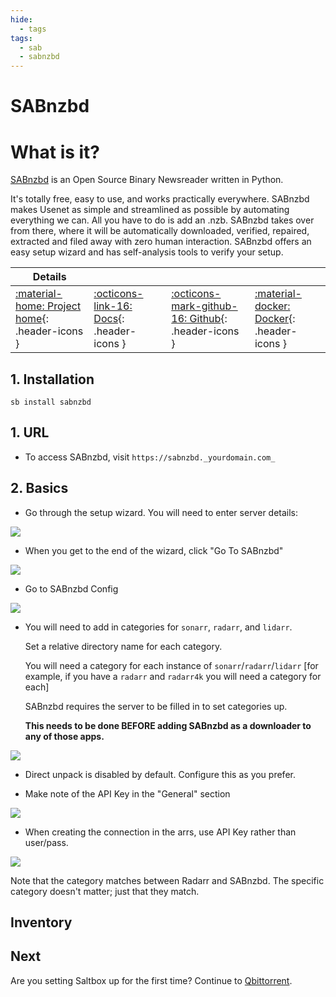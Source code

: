 ```yaml
---
hide:
  - tags
tags:
  - sab
  - sabnzbd
---
```


# SABnzbd

# What is it?

[SABnzbd](https://github.com/sabnzbd/sabnzbd) is an Open Source Binary Newsreader written in Python.

It's totally free, easy to use, and works practically everywhere. SABnzbd makes Usenet as simple and streamlined as possible by automating everything we can. All you have to do is add an .nzb. SABnzbd takes over from there, where it will be automatically downloaded, verified, repaired, extracted and filed away with zero human interaction. SABnzbd offers an easy setup wizard and has self-analysis tools to verify your setup.

| Details     |             |             |             |
|-------------|-------------|-------------|-------------|
| [:material-home: Project home](https://sabnzbd.org/){: .header-icons } | [:octicons-link-16: Docs](https://sabnzbd.org/wiki/){: .header-icons } | [:octicons-mark-github-16: Github](https://github.com/sabnzbd/sabnzbd){: .header-icons } | [:material-docker: Docker](https://hub.docker.com/r/hotio/sabnzbd){: .header-icons }|

## 1. Installation

```shell
sb install sabnzbd
```

## 1. URL

- To access SABnzbd, visit `https://sabnzbd._yourdomain.com_`

## 2. Basics

- Go through the setup wizard.  You will need to enter server details:

![](../images/sabnzbd/02-sabnzbd.png)

- When you get to the end of the wizard, click "Go To SABnzbd"

![](../images/sabnzbd/03-sabnzbd.png)

- Go to SABnzbd Config

![](../images/sabnzbd/04-sabnzbd.png)

- You will need to add in categories for `sonarr`, `radarr`, and `lidarr`.

  Set a relative directory name for each category.

  You will need a category for each instance of `sonarr`/`radarr`/`lidarr` [for example, if you have a `radarr` and `radarr4k` you will need a category for each]

  SABnzbd requires the server to be filled in to set categories up.

  **This needs to be done BEFORE adding SABnzbd as a downloader to any of those apps.**

![](../images/sabnzbd/05-sabnzbd.png)

- Direct unpack is disabled by default. Configure this as you prefer.

- Make note of the API Key in the "General" section

![](../images/sabnzbd/06-sabnzbd.png)

- When creating the connection in the arrs, use API Key rather than user/pass.

![](../images/sabnzbd/07-sabnzbd.png)

   Note that the category matches between Radarr and SABnzbd.  The specific category doesn't matter; just that they match.

## Inventory
<!-- BEGIN SALTBOX MANAGED VARIABLES SECTION -->
<!-- END SALTBOX MANAGED VARIABLES SECTION -->

## Next

Are you setting Saltbox up for the first time?  Continue to [Qbittorrent](qbittorrent.md).


